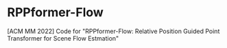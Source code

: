 # RPPformer-Flow
[ACM MM 2022] Code for "RPPformer-Flow: Relative Position Guided Point Transformer for Scene Flow Estmation"
